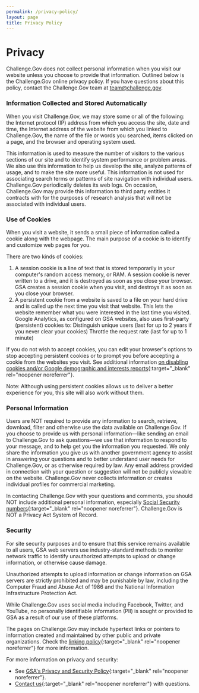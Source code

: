 ```yaml
---
permalink: /privacy-policy/
layout: page
title: Privacy Policy
---
```


# Privacy

Challenge.Gov does not collect personal information when you visit our website unless you choose to provide that information. Outlined below is the Challenge.Gov online privacy policy. If you have questions about this policy, contact the Challenge.Gov team at [team@challenge.gov](mailto:team@challenge.gov).

### Information Collected and Stored Automatically
When you visit Challenge.Gov, we may store some or all of the following: the Internet protocol (IP) address from which you access the site, date and time, the Internet address of the website from which you linked to Challenge.Gov, the name of the file or words you searched, items clicked on a page, and the browser and operating system used.

This information is used to measure the number of visitors to the various sections of our site and to identify system performance or problem areas. We also use this information to help us develop the site, analyze patterns of usage, and to make the site more useful. This information is not used for associating search terms or patterns of site navigation with individual users. Challenge.Gov periodically deletes its web logs. On occasion, Challenge.Gov may provide this information to third party entities it contracts with for the purposes of research analysis that will not be associated with individual users.

### Use of Cookies

When you visit a website, it sends a small piece of information called a cookie along with the webpage. The main purpose of a cookie is to identify and customize web pages for you.

There are two kinds of cookies:
1. A session cookie is a line of text that is stored temporarily in your computer's random access memory, or RAM. A session cookie is never written to a drive, and it is destroyed as soon as you close your browser. GSA creates a session cookie when you visit, and destroys it as soon as you close your browser.
2. A persistent cookie from a website is saved to a file on your hard drive and is called up the next time you visit that website. This lets the website remember what you were interested in the last time you visited. Google Analytics, as configured on GSA websites, also uses first-party (persistent) cookies to:
Distinguish unique users (last for up to 2 years if you never clear your cookies)
Throttle the request rate (last for up to 1 minute)

If you do not wish to accept cookies, you can edit your browser's options to stop accepting persistent cookies or to prompt you before accepting a cookie from the websites you visit. See additional information [on disabling cookies and/or Google demographic and interests reports](https://www.usa.gov/optout-instructions){:target="_blank" rel="noopener noreferrer"}.

Note: Although using persistent cookies allows us to deliver a better experience for you, this site will also work without them.

### Personal Information

Users are NOT required to provide any information to search, retrieve, download, filter and otherwise use the data available on Challenge.Gov. If you choose to provide us with personal information—like sending an email to Challenge.Gov to ask questions—we use that information to respond to your message, and to help get you the information you requested. We only share the information you give us with another government agency to assist in answering your questions and to better understand user needs for Challenge.Gov, or as otherwise required by law. Any email address provided in connection with your question or suggestion will not be publicly viewable on the website. Challenge.Gov never collects information or creates individual profiles for commercial marketing.

In contacting Challenge.Gov with your questions and comments, you should NOT include additional personal information, especially [Social Security numbers](https://www.ssa.gov/pubs/EN-05-10002.pdf){:target="_blank" rel="noopener noreferrer"}. Challenge.Gov is NOT a Privacy Act System of Record. 


### Security

For site security purposes and to ensure that this service remains available to all users, GSA web servers use industry-standard methods to monitor network traffic to identify unauthorized attempts to upload or change information, or otherwise cause damage. 

Unauthorized attempts to upload information or change information on GSA servers are strictly prohibited and may be punishable by law, including the Computer Fraud and Abuse Act of 1986 and the National Information Infrastructure Protection Act.

While Challenge.Gov uses social media including Facebook, Twitter, and YouTube, no personally identifiable information (PII) is sought or provided to GSA as a result of our use of these platforms. 

The pages on Challenge.Gov may include hypertext links or pointers to information created and maintained by other public and private organizations. Check the [linking policy](https://www.gsa.gov/website-information/linking-policy){:target="_blank" rel="noopener noreferrer"} for more information.

For more information on privacy and security:

* See [GSA's Privacy and Security Policy](https://www.gsa.gov/reference/gsa-privacy-program){:target="_blank" rel="noopener noreferrer"}. 
* [Contact us](mailto:team@challenge.gov){:target="_blank" rel="noopener noreferrer"} with questions.
